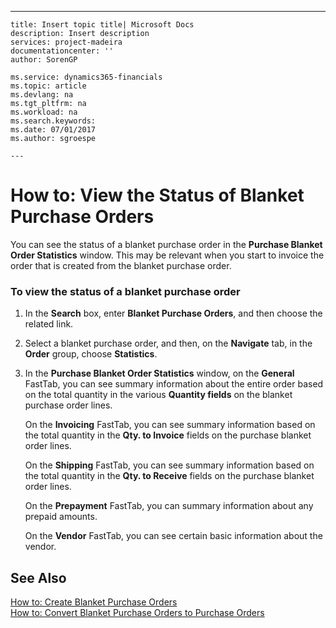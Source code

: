 ---
    title: Insert topic title| Microsoft Docs
    description: Insert description
    services: project-madeira
    documentationcenter: ''
    author: SorenGP

    ms.service: dynamics365-financials
    ms.topic: article
    ms.devlang: na
    ms.tgt_pltfrm: na
    ms.workload: na
    ms.search.keywords:
    ms.date: 07/01/2017
    ms.author: sgroespe

    ---
# How to: View the Status of Blanket Purchase Orders
You can see the status of a blanket purchase order in the **Purchase Blanket Order Statistics** window. This may be relevant when you start to invoice the order that is created from the blanket purchase order.  
  
### To view the status of a blanket purchase order  
  
1.  In the **Search** box, enter **Blanket Purchase Orders**, and then choose the related link.  
  
2.  Select a blanket purchase order, and then, on the **Navigate** tab, in the **Order** group, choose **Statistics**.  
  
3.  In the **Purchase Blanket Order Statistics** window, on the **General** FastTab, you can see summary information about the entire order based on the total quantity in the various **Quantity fields** on the blanket purchase order lines.  
  
     On the **Invoicing** FastTab, you can see summary information based on the total quantity in the **Qty. to Invoice** fields on the purchase blanket order lines.  
  
     On the **Shipping** FastTab, you can see summary information based on the total quantity in the **Qty. to Receive** fields on the purchase blanket order lines.  
  
     On the **Prepayment** FastTab, you can summary information about any prepaid amounts.  
  
     On the **Vendor** FastTab, you can see certain basic information about the vendor.  
  
## See Also  
 [How to: Create Blanket Purchase Orders](../Purchasing/how-to-create-blanket-purchase-orders.md)   
 [How to: Convert Blanket Purchase Orders to Purchase Orders](../Purchasing/how-to-convert-blanket-purchase-orders-to-purchase-orders.md)